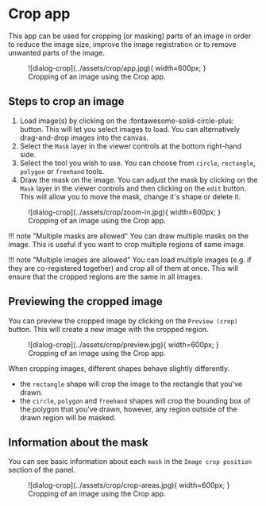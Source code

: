 # Crop app

This app can be used for cropping (or masking) parts of an image in order to reduce the image size, improve the image registration or to remove unwanted parts of the image.

<figure markdown>
  ![dialog-crop](../assets/crop/app.jpg){ width=600px; }
<figcaption>Cropping of an image using the Crop app.</figcaption>
</figure>


## Steps to crop an image

1. Load image(s) by clicking on the :fontawesome-solid-circle-plus: button. This will let you select images to load. You can alternatively drag-and-drop images into the canvas.
2. Select the `Mask` layer in the viewer controls at the bottom right-hand side.
3. Select the tool you wish to use. You can choose from `circle`, `rectangle`, `polygon` or `freehand` tools. 
4. Draw the mask on the image. You can adjust the mask by clicking on the `Mask` layer in the viewer controls and then clicking on the `edit` button. This will allow you to move the mask, change it's shape or delete it.

<figure markdown>
  ![dialog-crop](../assets/crop/zoom-in.jpg){ width=600px; }
<figcaption>Cropping of an image using the Crop app.</figcaption>
</figure>


!!! note "Multiple masks are allowed"
    You can draw multiple masks on the image. This is useful if you want to crop multiple regions of same image.

!!! note "Multiple images are allowed"
    You can load multiple images (e.g. if they are co-registered together) and crop all of them at once. This will ensure that the cropped regions are the same in all images.


## Previewing the cropped image

You can preview the cropped image by clicking on the `Preview (crop)` button. This will create a new image with the cropped region. 

<figure markdown>
  ![dialog-crop](../assets/crop/preview.jpg){ width=600px; }
<figcaption>Cropping of an image using the Crop app.</figcaption>
</figure>

When cropping images, different shapes behave slightly differently.

- the `rectangle` shape will crop the image to the rectangle that you've drawn.
- the `circle`, `polygon` and `freehand` shapes will crop the bounding box of the polygon that you've drawn, however, any region outside of the drawn region will be masked.


## Information about the mask

You can see basic information about each `mask` in the `Image crop position` section of the panel.

<figure markdown>
  ![dialog-crop](../assets/crop/crop-areas.jpg){ width=600px; }
<figcaption>Cropping of an image using the Crop app.</figcaption>
</figure>